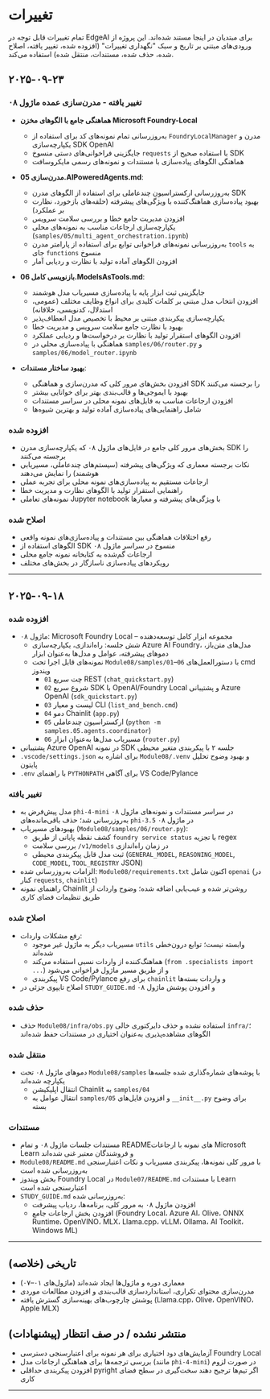 <!--
CO_OP_TRANSLATOR_METADATA:
{
  "original_hash": "906e890232c6c2e1dac4cccfeb449acd",
  "translation_date": "2025-09-24T12:16:03+00:00",
  "source_file": "CHANGELOG.md",
  "language_code": "fa"
}
-->
# تغییرات

تمام تغییرات قابل توجه در EdgeAI برای مبتدیان در اینجا مستند شده‌اند. این پروژه از ورودی‌های مبتنی بر تاریخ و سبک "نگهداری تغییرات" (افزوده شده، تغییر یافته، اصلاح شده، حذف شده، مستندات، منتقل شده) استفاده می‌کند.

## ۲۰۲۵-۰۹-۲۳

### تغییر یافته - مدرن‌سازی عمده ماژول ۰۸
- **هماهنگی جامع با الگوهای مخزن Microsoft Foundry-Local**
  - به‌روزرسانی تمام نمونه‌های کد برای استفاده از `FoundryLocalManager` مدرن و یکپارچه‌سازی SDK OpenAI
  - جایگزینی فراخوانی‌های دستی منسوخ `requests` با استفاده صحیح از SDK
  - هماهنگی الگوهای پیاده‌سازی با مستندات و نمونه‌های رسمی مایکروسافت

- **مدرن‌سازی 05.AIPoweredAgents.md**:
  - به‌روزرسانی ارکستراسیون چندعاملی برای استفاده از الگوهای مدرن SDK
  - بهبود پیاده‌سازی هماهنگ‌کننده با ویژگی‌های پیشرفته (حلقه‌های بازخورد، نظارت بر عملکرد)
  - افزودن مدیریت جامع خطا و بررسی سلامت سرویس
  - یکپارچه‌سازی ارجاعات مناسب به نمونه‌های محلی (`samples/05/multi_agent_orchestration.ipynb`)
  - به‌روزرسانی نمونه‌های فراخوانی توابع برای استفاده از پارامتر مدرن `tools` به جای `functions` منسوخ
  - افزودن الگوهای آماده تولید با نظارت و ردیابی آمار

- **بازنویسی کامل 06.ModelsAsTools.md**:
  - جایگزینی ثبت ابزار پایه با پیاده‌سازی مسیریاب مدل هوشمند
  - افزودن انتخاب مدل مبتنی بر کلمات کلیدی برای انواع وظایف مختلف (عمومی، استدلال، کدنویسی، خلاقانه)
  - یکپارچه‌سازی پیکربندی مبتنی بر محیط با تخصیص مدل انعطاف‌پذیر
  - بهبود با نظارت جامع سلامت سرویس و مدیریت خطا
  - افزودن الگوهای استقرار تولید با نظارت بر درخواست‌ها و ردیابی عملکرد
  - هماهنگی با پیاده‌سازی محلی در `samples/06/router.py` و `samples/06/model_router.ipynb`

- **بهبود ساختار مستندات**:
  - افزودن بخش‌های مرور کلی که مدرن‌سازی و هماهنگی SDK را برجسته می‌کنند
  - بهبود با ایموجی‌ها و قالب‌بندی بهتر برای خوانایی بیشتر
  - افزودن ارجاعات مناسب به فایل‌های نمونه محلی در سراسر مستندات
  - شامل راهنمایی‌های پیاده‌سازی آماده تولید و بهترین شیوه‌ها

### افزوده شده
- بخش‌های مرور کلی جامع در فایل‌های ماژول ۰۸ که یکپارچه‌سازی مدرن SDK را برجسته می‌کنند
- نکات برجسته معماری که ویژگی‌های پیشرفته (سیستم‌های چندعاملی، مسیریابی هوشمند) را نمایش می‌دهند
- ارجاعات مستقیم به پیاده‌سازی‌های نمونه محلی برای تجربه عملی
- راهنمایی استقرار تولید با الگوهای نظارت و مدیریت خطا
- نمونه‌های تعاملی Jupyter notebook با ویژگی‌های پیشرفته و معیارها

### اصلاح شده
- رفع اختلافات هماهنگی بین مستندات و پیاده‌سازی‌های نمونه واقعی
- الگوهای استفاده از SDK منسوخ در سراسر ماژول ۰۸
- ارجاعات گم‌شده به کتابخانه نمونه جامع محلی
- رویکردهای پیاده‌سازی ناسازگار در بخش‌های مختلف

---

## ۲۰۲۵-۰۹-۱۸

### افزوده شده
- ماژول ۰۸: Microsoft Foundry Local – مجموعه ابزار کامل توسعه‌دهنده
  - شش جلسه: راه‌اندازی، یکپارچه‌سازی Azure AI Foundry، مدل‌های متن‌باز، دموهای پیشرفته، عوامل و مدل‌ها به‌عنوان ابزار
  - نمونه‌های قابل اجرا تحت `Module08/samples/01`–`06` با دستورالعمل‌های cmd ویندوز
    - `01` چت سریع REST (`chat_quickstart.py`)
    - `02` شروع سریع SDK با OpenAI/Foundry Local و پشتیبانی Azure OpenAI (`sdk_quickstart.py`)
    - `03` لیست و معیار CLI (`list_and_bench.cmd`)
    - `04` دمو Chainlit (`app.py`)
    - `05` ارکستراسیون چندعاملی (`python -m samples.05.agents.coordinator`)
    - `06` مسیریاب مدل‌ها به‌عنوان ابزار (`router.py`)
- پشتیبانی Azure OpenAI در نمونه SDK جلسه ۲ با پیکربندی متغیر محیطی
- `.vscode/settings.json` برای اشاره به `Module08/.venv` و بهبود وضوح تحلیل پایتون
- `.env` با راهنمای `PYTHONPATH` برای آگاهی VS Code/Pylance

### تغییر یافته
- مدل پیش‌فرض به `phi-4-mini` در سراسر مستندات و نمونه‌های ماژول ۰۸ به‌روزرسانی شد؛ حذف باقی‌مانده‌های `phi-3.5` در ماژول ۰۸
- بهبودهای مسیریاب (`Module08/samples/06/router.py`):
  - کشف نقطه پایانی از طریق `foundry service status` با تجزیه regex
  - بررسی سلامت `/v1/models` در زمان راه‌اندازی
  - ثبت مدل قابل پیکربندی محیطی (`GENERAL_MODEL`, `REASONING_MODEL`, `CODE_MODEL`, `TOOL_REGISTRY` JSON)
- الزامات به‌روزرسانی شده: `Module08/requirements.txt` اکنون شامل `openai` (در کنار `requests`, `chainlit`)
- راهنمای نمونه Chainlit روشن‌تر شده و عیب‌یابی اضافه شده؛ وضوح واردات از طریق تنظیمات فضای کاری

### اصلاح شده
- رفع مشکلات واردات:
  - مسیریاب دیگر به ماژول غیر موجود `utils` وابسته نیست؛ توابع درون‌خطی شده‌اند
  - هماهنگ‌کننده از واردات نسبی استفاده می‌کند (`from .specialists import ...`) و از طریق مسیر ماژول فراخوانی می‌شود
  - پیکربندی VS Code/Pylance برای رفع `chainlit` و واردات بسته‌ها
- اصلاح تایپوی جزئی در `STUDY_GUIDE.md` و افزودن پوشش ماژول ۰۸

### حذف شده
- حذف `Module08/infra/obs.py` استفاده نشده و حذف دایرکتوری خالی `infra/`؛ الگوهای مشاهده‌پذیری به‌عنوان اختیاری در مستندات حفظ شده‌اند

### منتقل شده
- دموهای ماژول ۰۸ تحت `Module08/samples` با پوشه‌های شماره‌گذاری شده جلسه‌ها یکپارچه شده‌اند
  - انتقال اپلیکیشن Chainlit به `samples/04`
  - انتقال عوامل به `samples/05` و افزودن فایل‌های `__init__.py` برای وضوح بسته

### مستندات
- مستندات جلسات ماژول ۰۸ و تمام README‌های نمونه با ارجاعات Microsoft Learn و فروشندگان معتبر غنی شده‌اند
- `Module08/README.md` با مرور کلی نمونه‌ها، پیکربندی مسیریاب و نکات اعتبارسنجی به‌روزرسانی شده است
- بخش ویندوز Foundry Local در `Module07/README.md` با مستندات Learn اعتبارسنجی شده است
- `STUDY_GUIDE.md` به‌روزرسانی شده:
  - افزودن ماژول ۰۸ به مرور کلی، برنامه‌ها، ردیاب پیشرفت
  - افزودن بخش ارجاعات جامع (Foundry Local، Azure AI، Olive، ONNX Runtime، OpenVINO، MLX، Llama.cpp، vLLM، Ollama، AI Toolkit، Windows ML)

---

## تاریخی (خلاصه)
- معماری دوره و ماژول‌ها ایجاد شده‌اند (ماژول‌های ۰۱–۰۷)
- مدرن‌سازی محتوای تکراری، استانداردسازی قالب‌بندی و افزودن مطالعات موردی
- پوشش چارچوب‌های بهینه‌سازی گسترش یافته (Llama.cpp، Olive، OpenVINO، Apple MLX)

## منتشر نشده / در صف انتظار (پیشنهادات)
- آزمایش‌های دود اختیاری برای هر نمونه برای اعتبارسنجی دسترسی Foundry Local
- بررسی ترجمه‌ها برای هماهنگی ارجاعات مدل (مانند `phi-4-mini`) در صورت لزوم
- افزودن پیکربندی حداقلی pyright اگر تیم‌ها ترجیح دهند سخت‌گیری در سطح فضای کاری

---

